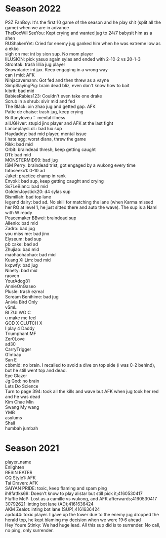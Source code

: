 # Season 2022
PSZ FanBoy: It's the first 10 game of the season and he play shit (split all the game) when we are in advance<br>
TheDocWillSeeYou: Kept crying and wanted jug to 24/7 babysit him as a shen<br>
RUShakenYet: Cried for enemy jug ganked him when he was extreme low as a ekko<br>
sigh on me: int by sion sup. No mom player<br>
IILUSION: pick yasuo again sylas and ended with 2-10-2 vs 20-1-3<br>
Strontak: trash lillia jug player<br>
Snowblade: int jax. Keep engaging in a wrong way<br>
can i mid: AFK<br>
Ninjacavemann: Got fed and then threw as a vayne<br>
SimpSlayingPig: brain dead bliz, even don't know how to bait<br>
kibrit: bad mid<br>
BabiesRabies123: Couldn't even take one drake<br>
Scrub in a shrub: sivir mid and fed<br>
The Bláck: xin zhao jug and getted gap. AFK<br>
Patte de chaise: trash jug, keep crying<br>
Brittanyloveu： mental illness <br>
allUGHver: stupid jinx player and AFK at the last fight<br>
LanceplaysLoL: bad lux sup<br>
Haydaddy: bad mid player, mental issue<br>
I hate egg: worst diana, threw the game<br>
Rikk: bad mid<br>
Orbît: braindead thresh, keep getting caught<br>
DTi: bad mid<br>
MONSTERMID99: bad jug<br>
ISM Perry: braindead trist, got engaged by a wukong every time<br>
totoseeko1: 0-10 ad<br>
Juket: practice champ in rank <br>
Envoki: bad sup, keep getting caught and crying<br>
Ss7LeBlanc: bad mid<br>
GoldenJoystick20: d4 sylas sup<br>
Bismillah: bad top lane<br>
Iegend dairy: bad ad. No skill for matching the lane (when Karma missed her RQ at level 1, he just sitted there and auto the wave). The sup is a Nami with W ready<br>
Peacemaker BBwei: braindead sup<br>
Allenio: bad mid<br>
Zadro: bad jug<br>
you miss me: bad jinx<br>
Elyseum: bad sup<br>
pb cake: bad ad <br>
Zhujiao: bad mid <br>
maohaohaohao: bad mid<br>
Kuang Xi Lim: bad mid<br>
kxpwfy: bad jug<br>
Ninety: bad mid<br>
raoven<br>
YourAdog81<br>
AnnieOnGaseo<br>
Plusle: trash ezreal<br>
Scream Benihime: bad jug<br>
Anivia Bird Only<br>
vSmL<br>
BI ZUI WO C<br>
u make me feel<br>
GOD X CLUTCH X<br>
I play 4 Daddy<br>
Triumphant MF<br>
Zer0Love<br>
ad30<br>
CarryTrigger<br>
Gïmbap<br>
San E<br>
cbbmid: no brain. I recalled to avoid a dive on top side (i was 0-2 behind), but he still went top and dead. <br>
Eye Glazer<br>
Jg God: no brain<br>
Lets Do Science<br>
Turn to page 394: took all the kills and wave but AFK when jug took her red and he was dead<br>
Kim Chae Min<br>
Swang My wang<br>
YMB<br>
asylums<br>
Shaii<br>
humbah jumbah<br>

# Season 2021
player_name<br>
EnIighten<br>
RESIN EATER<br>
CQ Style1: AFK<br>
Tai Draven: AFK<br>
SAIYAN PRIDE: toxic, keep flaming and spam ping<br>
ih8fatfks69: Doesn't know to play alistar but still pick it;4160530417<br>
Fluffie McP: Lost as a camille vs wukong, and AFK afterwards;4160530417<br>
30792621: inting bot lane (AD);4161636424<br>
AKM Zealot: inting bot lane (SUP);4161636424<br>
apdo44: toxic player. I gave up the tower due to the enemy jug dropped the herald top, he kept blaming my decision when we were 19:6 ahead<br>
Hey Youre Stinky: We had huge lead. All this sup did is to surrender. No call, no ping, only surrender.<br>

